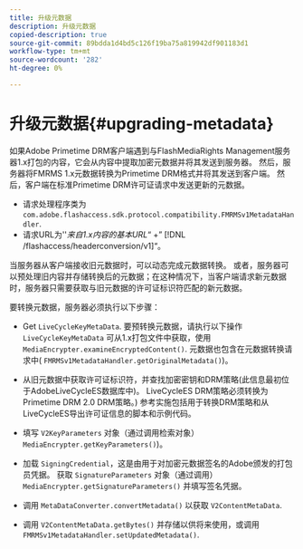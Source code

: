 ```yaml
---
title: 升级元数据
description: 升级元数据
copied-description: true
source-git-commit: 89bdda1d4bd5c126f19ba75a819942df901183d1
workflow-type: tm+mt
source-wordcount: '282'
ht-degree: 0%

---
```



# 升级元数据{#upgrading-metadata}

如果Adobe Primetime DRM客户端遇到与FlashMediaRights Management服务器1.x打包的内容，它会从内容中提取加密元数据并将其发送到服务器。 然后，服务器将FMRMS 1.x元数据转换为Primetime DRM格式并将其发送到客户端。 然后，客户端在标准Primetime DRM许可证请求中发送更新的元数据。

* 请求处理程序类为 `com.adobe.flashaccess.sdk.protocol.compatibility.FMRMSv1MetadataHandler`.
* 请求URL为&#39;&#39;*来自1.x内容的基本URL*“ +” [!DNL /flashaccess/headerconversion/v1]“。

当服务器从客户端接收旧元数据时，可以动态完成元数据转换。 或者，服务器可以预处理旧内容并存储转换后的元数据；在这种情况下，当客户端请求新元数据时，服务器只需要获取与旧元数据的许可证标识符匹配的新元数据。

要转换元数据，服务器必须执行以下步骤：

* Get `LiveCycleKeyMetaData`. 要预转换元数据，请执行以下操作 `LiveCycleKeyMetaData` 可从1.x打包文件中获取，使用 `MediaEncrypter.examineEncryptedContent()`. 元数据也包含在元数据转换请求中( `FMRMSv1MetadataHandler.getOriginalMetadata()`)。

* 从旧元数据中获取许可证标识符，并查找加密密钥和DRM策略(此信息最初位于AdobeLiveCycleES数据库中)。 LiveCycleES DRM策略必须转换为Primetime DRM 2.0 DRM策略。) 参考实施包括用于转换DRM策略和从LiveCycleES导出许可证信息的脚本和示例代码。
* 填写 `V2KeyParameters` 对象（通过调用检索对象） `MediaEncrypter.getKeyParameters()`)。

* 加载 `SigningCredential`，这是由用于对加密元数据签名的Adobe颁发的打包员凭据。 获取 `SignatureParameters` 对象（通过调用） `MediaEncrypter.getSignatureParameters()` 并填写签名凭据。

* 调用 `MetaDataConverter.convertMetadata()` 以获取 `V2ContentMetaData`.

* 调用 `V2ContentMetaData.getBytes()` 并存储以供将来使用，或调用 `FMRMSv1MetadataHandler.setUpdatedMetadata()`.

